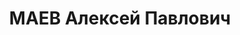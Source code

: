 ---
title: МАЕВ Алексей Павлович
description: "1898 р., с. Жужманівка Лубенського р-ну Полтавської обл., українець,\
  \ з робітників, чл. ВКП(б), освіта початкова, голова комітету профспілки Сталінської\
  \ залізниці. \n  01.11.1937 р.звинувачений у належності до к/рев. організації, ув'язнений\
  \ до ВТТ на 20 р. \n  Реабілітований 12.02.1955 р."
---
